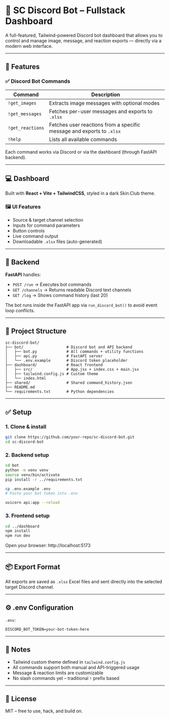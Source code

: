# 💎 SC Discord Bot – Fullstack Dashboard

A full-featured, Tailwind-powered Discord bot dashboard that allows you to control and manage image, message, and reaction exports — directly via a modern web interface.

---

## 🚀 Features

### ✅ Discord Bot Commands

| Command             | Description                                                        |
|--------------------|--------------------------------------------------------------------|
| `!get_images`       | Extracts image messages with optional modes                        |
| `!get_messages`     | Fetches per-user messages and exports to `.xlsx`                   |
| `!get_reactions`    | Fetches user reactions from a specific message and exports to `.xlsx` |
| `!help`             | Lists all available commands                                       |

Each command works via Discord or via the dashboard (through FastAPI backend).

---

## 💻 Dashboard

Built with **React + Vite + TailwindCSS**, styled in a dark Skin.Club theme.

### 🖼 UI Features

- Source & target channel selection
- Inputs for command parameters
- Button controls
- Live command output
- Downloadable `.xlsx` files (auto-generated)

---

## 🔧 Backend

**FastAPI** handles:

- `POST /run` → Executes bot commands
- `GET /channels` → Returns readable Discord text channels
- `GET /log` → Shows command history (last 20)

The bot runs inside the FastAPI app via `run_discord_bot()` to avoid event loop conflicts.

---

## 📁 Project Structure

```
sc-discord-bot/
├── bot/                   # Discord bot and API backend
│   ├── bot.py             # All commands + utility functions
│   ├── api.py             # FastAPI server
│   └── .env.example       # Discord token placeholder
├── dashboard/             # React frontend
│   ├── src/               # App.jsx + index.css + main.jsx
│   ├── tailwind.config.js # Custom theme
│   └── index.html
├── shared/                # Shared command_history.json
├── README.md
└── requirements.txt       # Python dependencies
```

---

## ✅ Setup

### 1. Clone & install

```bash
git clone https://github.com/your-repo/sc-discord-bot.git
cd sc-discord-bot
```

### 2. Backend setup

```bash
cd bot
python -m venv venv
source venv/bin/activate
pip install -r ../requirements.txt

cp .env.example .env
# Paste your bot token into .env

uvicorn api:app --reload
```

### 3. Frontend setup

```bash
cd ../dashboard
npm install
npm run dev
```

Open your browser: http://localhost:5173

---

## 📦 Export Format

All exports are saved as `.xlsx` Excel files and sent directly into the selected target Discord channel.

---

## ⚙️ .env Configuration

`.env`:

```
DISCORD_BOT_TOKEN=your-bot-token-here
```

---

## 📌 Notes

- Tailwind custom theme defined in `tailwind.config.js`
- All commands support both manual and API-triggered usage
- Message & reaction limits are customizable
- No slash commands yet – traditional `!` prefix based

---

## 🧠 License

MIT – free to use, hack, and build on.
